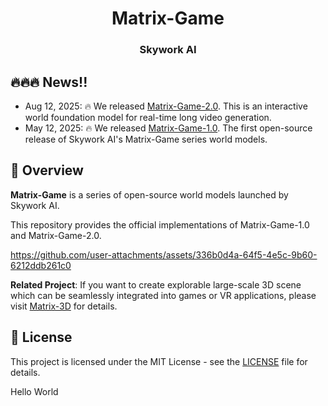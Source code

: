 <p align="center">
<h1 align="center">Matrix-Game</h1>
<h3 align="center">Skywork AI</h3>
</p>

## 🔥🔥🔥 News!!
* Aug 12, 2025: 🔥 We released [Matrix-Game-2.0](https://github.com/SkyworkAI/Matrix-Game/tree/main/Matrix-Game-2). This is an interactive world foundation model for real-time long video generation.
* May 12, 2025: 🔥 We released [Matrix-Game-1.0](https://github.com/SkyworkAI/Matrix-Game/tree/main/Matrix-Game-1). The first open-source release of Skywork AI's Matrix-Game series world models.


## 📝 Overview

**Matrix-Game** is a series of open-source world models launched by Skywork AI.

This repository provides the official implementations of Matrix-Game-1.0 and Matrix-Game-2.0.

https://github.com/user-attachments/assets/336b0d4a-64f5-4e5c-9b60-6212ddb261c0

**Related Project**:  If you want to create explorable large-scale 3D scene which can be seamlessly integrated into games or VR applications, please visit [Matrix-3D](https://github.com/SkyworkAI/Matrix-3D) for details.

## 📄 License

This project is licensed under the MIT License - see the [LICENSE](LICENSE) file for details.

Hello World
